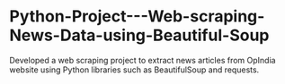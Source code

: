 # Python-Project---Web-scraping-News-Data-using-Beautiful-Soup
Developed a web scraping project to extract news articles from OpIndia  website using Python libraries such as BeautifulSoup and requests.
